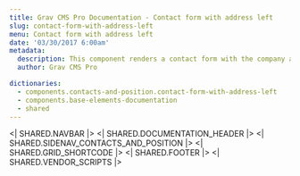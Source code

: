 ```yaml
---
title: Grav CMS Pro Documentation - Contact form with address left
slug: contact-form-with-address-left
menu: Contact form with address left
date: '03/30/2017 6:00am'
metadata:
  description: This component renders a contact form with the company address on its left
  author: Grav CMS Pro

dictionaries:
  - components.contacts-and-position.contact-form-with-address-left
  - components.base-elements-documentation
  - shared
---
```


<| SHARED.NAVBAR |>
<| SHARED.DOCUMENTATION_HEADER |>
<| SHARED.SIDENAV_CONTACTS_AND_POSITION |>
<| SHARED.GRID_SHORTCODE |>
<| SHARED.FOOTER |>
<| SHARED.VENDOR_SCRIPTS |>
